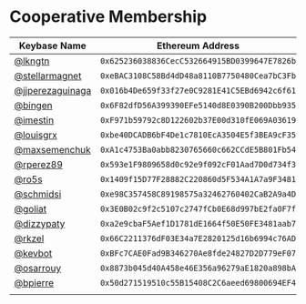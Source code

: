 # Cooperative Membership
| Keybase Name | Ethereum Address |
|----------|:-------------:|
| <a target="_blank" href="https://keybase.io/lkngtn">@lkngtn</a> |  `0x625236038836CecC532664915BD0399647E7826b` |
| <a target="_blank" href="https://keybase.io/stellarmagnet">@stellarmagnet</a> | `0xeBAC3108C58Bd4dD48a8110B7750480Cea7bC3Fb`  |
| <a target="_blank" href="https://keybase.io/jjperezaguinaga">@jjperezaguinaga</a> | `0x016b4De659f33f27e0C9281E41C5EBd6942c6f61` |
| <a target="_blank" href="https://keybase.io/bingen">@bingen</a> | `0x6F82dfD56A399390EFe5140d8E0390B200Dbb935` |
| <a target="_blank" href="https://keybase.io/imestin">@imestin</a>  | `0xF971b59792c8D122602b37E00d310fE069A03619` |
| <a target="_blank" href="https://keybase.io/louisgrx">@louisgrx</a> | `0xbe40DCADB6bF4De1c7810EcA3504E5f3BEA9cF35` |
| <a target="_blank" href="https://keybase.io/maxsemenchuk">@maxsemenchuk</a> | `0xA1c4753Ba0abb8230765660c662CCdE5B801Fb54` |
| <a target="_blank" href="https://keybase.io/rperez89">@rperez89</a>  | `0x593e1F9809658d0c92e9f092cF01Aad7D0d734f3` |
| <a target="_blank" href="https://keybase.io/ro5s">@ro5s</a> | `0x1409f15D77F28882C220860d5F534A1A7a9F3481` |
| <a target="_blank" href="https://keybase.io/schmidsi">@schmidsi</a> | `0xe98C357458C89198575a32462760402CaB2A9a4D` |
| <a target="_blank" href="https://keybase.io/goliat">@goliat</a> | `0x3E0B02c9f2c5107c2747fCb0E68d997bE2fa0F7f` |
| <a target="_blank" href="https://keybase.io/dizzypaty">@dizzypaty</a> | `0xa2e9cbaF5Aef1D1781dE1664f50E50FE3481aab7` |
| <a target="_blank" href="https://keybase.io/rkzel">@rkzel</a> | `0x66C2211376dF03E34a7E2820125d16b6994c76AD` |
| <a target="_blank" href="https://keybase.io/kevbot">@kevbot</a> | `0xBFc7CAE0Fad9B346270Ae8fde24827D2D779eF07` |
| <a target="_blank" href="https://keybase.io/osarrouy">@osarrouy</a> | `0x8873b045d40A458e46E356a96279aE1820a898bA` |
| <a target="_blank" href="https://keybase.io/bpierre">@bpierre</a> | `0x50d271519510c55B15408C2C6aeed69800694EF4` |
| | |
